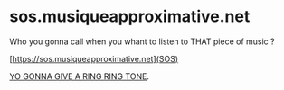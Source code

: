 # sos.musiqueapproximative.net

Who you gonna call when you whant to listen to THAT piece of music ?

[https://sos.musiqueapproximative.net](SOS)

[YO GONNA GIVE A RING RING TONE](https://vip.jeancloude.club/s/k8yPyN6MmqkGbKe).
